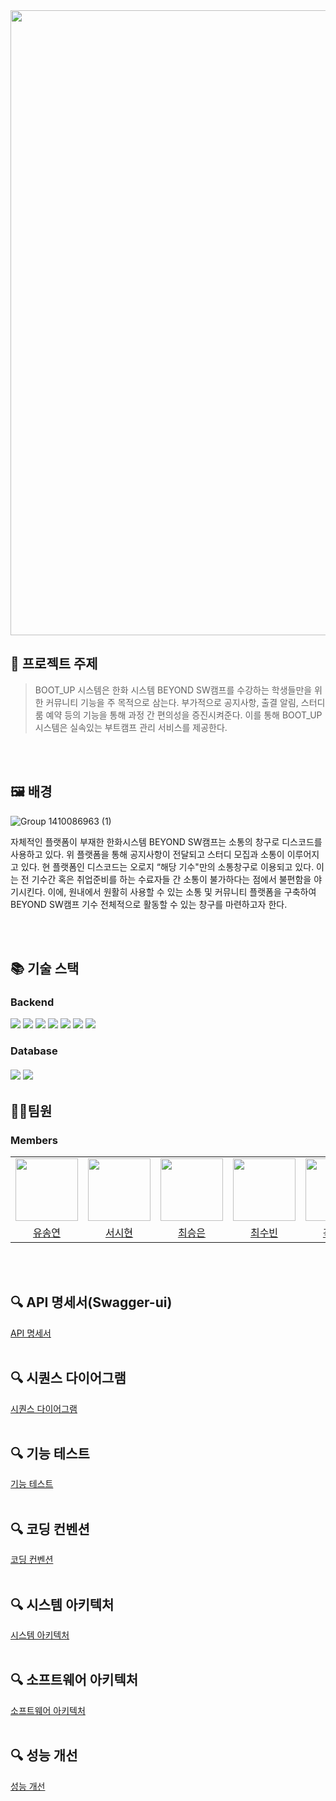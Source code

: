 

<!--

# Dopamines
<h1 align="center">DB 구현 👍</h1>
> [플레이 데이터] 한화시스템 BEYOND SW캠프 / BOOT_UP

-->
<div align="center">
  <img src="https://github.com/beyond-sw-camp/be06-1st-Dopamines-BOOT_UP/assets/125132754/63bb8c42-2a83-42cb-b037-6d42a7d87404"  width="1000px" align="center"/>
</div>


<!--
==============Todo==============

🎬[CI/CD 시연영상](https://www.youtube.com/watch?v=dhMrKTwNI8U&lc=UgzCJR3WxkvsckRyyO94AaABAg&ab_channel=%EB%94%B0%EB%9D%BC%ED%95%98%EB%A9%B4%EC%84%9C%EB%B0%B0%EC%9A%B0%EB%8A%94IT)  
📃[프로젝트 회고록](블로그주소)

-->

## 📌 프로젝트 주제

> BOOT_UP 시스템은 한화 시스템 BEYOND SW캠프를 수강하는 학생들만을 위한 커뮤니티 기능을 주 목적으로 삼는다.
부가적으로 공지사항, 출결 알림, 스터디룸 예약 등의 기능을 통해 과정 간 편의성을 증진시켜준다.
이를 통해 BOOT_UP 시스템은 실속있는 부트캠프 관리 서비스를 제공한다.
<br>
<br>

## 🖼 배경

![Group 1410086963 (1)](https://github.com/beyond-sw-camp/be06-1st-Dopamines-BOOT_UP/assets/138289674/60eb3482-7b86-4de0-9247-98cd5eb6e070)



자체적인 플랫폼이 부재한 한화시스템 BEYOND SW캠프는 소통의 창구로 디스코드를 사용하고 있다. 위 플랫폼을 통해 공지사항이 전달되고  스터디 모집과 소통이 이루어지고 있다.
현 플랫폼인 디스코드는 오로지 “해당 기수"만의 소통창구로 이용되고 있다. 이는 전 기수간 혹은 취업준비를 하는 수료자들 간 소통이  불가하다는 점에서 불편함을 야기시킨다. 이에, 원내에서 원활히 사용할 수 있는 소통 및 커뮤니티 플랫폼을 구축하여 BEYOND SW캠프 기수 전체적으로 활동할 수 있는 창구를 마련하고자 한다.
<br>
<br>


<br>

## 📚 기술 스택
### Backend 
<img src="https://img.shields.io/badge/SpringBoot-6DB33F?style=flat&logo=SpringBoot&logoColor=white"/>   <img src="https://img.shields.io/badge/S3-569A31?style=flat&logo=amazons3&logoColor=white"/>  <img src="https://img.shields.io/badge/EC2-FF9900?style=flat&logo=amazonec2&logoColor=white"/>  <img src="https://img.shields.io/badge/Java-F344CB7?style=flat-plastic&logo=Java&logoColor=white"/></a>  <img src="https://img.shields.io/badge/JPA-F37143?style=flat-plastic&logo=JPA&logoColor=white"/></a>  <img src="https://img.shields.io/badge/GRADLE-02303A?style=flat-plastic&logo=gradle&logoColor=white"/></a>  <img src="https://img.shields.io/badge/Apache%20Kafka-000?style=for-the-badge&logo=apachekafka?style=flat-plastic&logo=gradle&logoColor=white"/></a>

### Database <br><br><img src="https://img.shields.io/badge/mariaDB-003545?style=flat&logo=mariaDB&logoColor=white"/>  <img src="https://img.shields.io/badge/RDS-527FFF?style=flat&logo=RDS&logoColor=white"/>



## 🤼‍♂️팀원

### Members
<table>
  <tr>
    <td>
      <a href="https://github.com/syy0O">
        <img src="https://avatars.githubusercontent.com/u/86238720?v=4" width="100" style="max-width: 100%;">
      </a>
    </td>
    <td>
      <a href="https://github.com/SihyunSeo">
        <img src="https://avatars.githubusercontent.com/u/63051137?v=4" width="100" style="max-width: 100%;">
      </a>
    </td>
    <td>
      <a href="https://github.com/xeunnie">
        <img src="https://avatars.githubusercontent.com/u/138289674?v=4" width="100" style="max-width: 100%;">
      </a>
    </td>
    <td>
      <a href="https://github.com/subi930">
        <img src="https://avatars.githubusercontent.com/u/125132754?v=4" width="100" style="max-width: 100%;">
      </a>
    </td>
    <td>
      <a href="https://github.com/706com">
        <img src="https://avatars.githubusercontent.com/u/104816530?v=4" width="100" style="max-width: 100%;">
      </a>
    </td>
  </tr>
  <tr>
    <td align="center">
      <a href="https://github.com/syy0O">유송연</a>
    </td>
    <td align="center">
      <a href="https://github.com/SihyunSeo">서시현</a>
    </td>
    <td align="center">
      <a href="https://github.com/xeunnie">최승은</a>
    </td>
    <td align="center">
      <a href="https://github.com/subi930">최수빈</a>
    </td>
    <td align="center">
      <a href="https://github.com/706com">곽동현</a>
    </td>
  </tr>
</table>
<br>

<!--

Team Leader : 🐯**유철수**

Backend : 🐶 **김철수**

Backend : 🐺 **박철수**

Frontend : 🐱 **이철수**

인공지능 : 🦁 **최철수**

-->
<br>

## 🔍 API 명세서(Swagger-ui)
<a href="https://beyond-sw-camp.github.io/be06-2nd-Dopamines-BOOT_UP/">API 명세서</a>
<br><br>

## 🔍 시퀀스 다이어그램
<a href="https://github.com/beyond-sw-camp/be06-2nd-Dopamines-BOOT_UP/wiki/2.-%EC%8B%9C%ED%80%80%EC%8A%A4-%EB%8B%A4%EC%9D%B4%EC%96%B4%EA%B7%B8%EB%9E%A8">시퀀스 다이어그램</a>
<br><br>

## 🔍 기능 테스트
<a href="https://github.com/beyond-sw-camp/be06-2nd-Dopamines-BOOT_UP/wiki/3.-%EA%B8%B0%EB%8A%A5-%ED%85%8C%EC%8A%A4%ED%8A%B8">기능 테스트</a>
<br><br>

## 🔍 코딩 컨벤션
<a href="https://github.com/beyond-sw-camp/be06-2nd-Dopamines-BOOT_UP/wiki/4.-%EC%BD%94%EB%93%9C-%EC%BB%A8%EB%B2%A4%EC%85%98">코딩 컨벤션</a>
<br><br>

## 🔍 시스템 아키텍처
<a href="https://github.com/beyond-sw-camp/be06-2nd-Dopamines-BOOT_UP/wiki/5.-%EC%8B%9C%EC%8A%A4%ED%85%9C-%EC%95%84%ED%82%A4%ED%85%8D%EC%B2%98">시스템 아키텍처</a>
<br><br>

## 🔍 소프트웨어 아키텍처
<a href="https://github.com/beyond-sw-camp/be06-2nd-Dopamines-BOOT_UP/wiki/6.-%EC%86%8C%ED%94%84%ED%8A%B8%EC%9B%A8%EC%96%B4-%EC%95%84%ED%82%A4%ED%85%8D%EC%B2%98">소프트웨어 아키텍처</a>
<br><br>

## 🔍 성능 개선
<a href="https://github.com/beyond-sw-camp/be06-2nd-Dopamines-BOOT_UP/wiki/7.-%EC%84%B1%EB%8A%A5-%EA%B0%9C%EC%84%A0">성능 개선</a>
<br><br>

